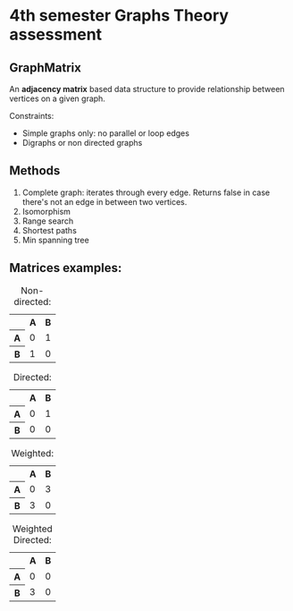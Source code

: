 # 4th semester Graphs Theory assessment

## GraphMatrix
An <b>adjacency matrix</b> based data structure to provide relationship between vertices on a given graph.

Constraints:

<ul>
    <li>Simple graphs only: no parallel or loop edges</li>
    <li>Digraphs or non directed graphs</li>
</ul> 

## Methods
<ol>
    <li>Complete graph: iterates through every edge. Returns false in case there's not an edge in between two vertices.</li>
    <li>Isomorphism</li>
    <li>Range search</li>
    <li>Shortest paths</li>
    <li>Min spanning tree</li>
</ol>

## Matrices examples:

<table>
    <caption>Non-directed:</caption>
    <tr>
        <th></th> <th>A</th> <th>B</th>
    </tr>
    <tr>
        <th>A</th> <td>0</td> <td>1</td>
    </tr>
    <tr>
        <th>B</th> <td>1</td> <td>0</td>
    </tr>
</table>

<table>
    <caption>Directed:</caption>
    <tr>
        <th></th> <th>A</th> <th>B</th>
    </tr>
    <tr>
        <th>A</th> <td>0</td> <td>1</td>
    </tr>
    <tr>
        <th>B</th> <td>0</td> <td>0</td>
    </tr>
</table>

<table>
    <caption>Weighted:</caption>
    <tr>
        <th></th> <th>A</th> <th>B</th>
    </tr>
    <tr>
        <th>A</th> <td>0</td> <td>3</td>
    </tr>
    <tr>
        <th>B</th> <td>3</td> <td>0</td>
    </tr>
</table>

<table>
    <caption>Weighted Directed:</caption>
    <tr>
        <th></th> <th>A</th> <th>B</th>
    </tr>
    <tr>
        <th>A</th> <td>0</td> <td>0</td>
    </tr>
    <tr>
        <th>B</th> <td>3</td> <td>0</td>
    </tr>
</table>
